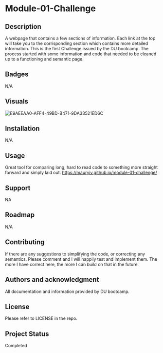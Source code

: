 # Module-01-Challenge

## Description
A webpage that contains a few sections of information. Each link at the top will take you to the corrisponding section which contains more detailed information. This is the first Challenge issued by the DU bootcamp. The process started with some information and code that needed to be cleaned up to a functioning and semantic page.

## Badges
N/A

## Visuals
![E9AEEAA0-AFF4-49BD-B471-9DA33521ED6C](https://github.com/MauryIV/module-01-challenge/assets/146037880/f8cbb76d-a3b5-4cef-8001-2dfa3ad7d066)

## Installation
N/A

## Usage
Great tool for comparing long, hard to read code to something more straight forward and simply laid out. https://mauryiv.github.io/module-01-challenge/

## Support
NA

## Roadmap
N/A

## Contributing
If there are any suggestions to simplifying the code, or correcting any semantics. Please comment and I will happily test and implement them. The more I have correct here, the more I can build on that in the future.

## Authors and acknowledgment
All documentation and information provided by DU bootcamp.

## License
Please refer to LICENSE in the repo.

## Project Status
Completed
